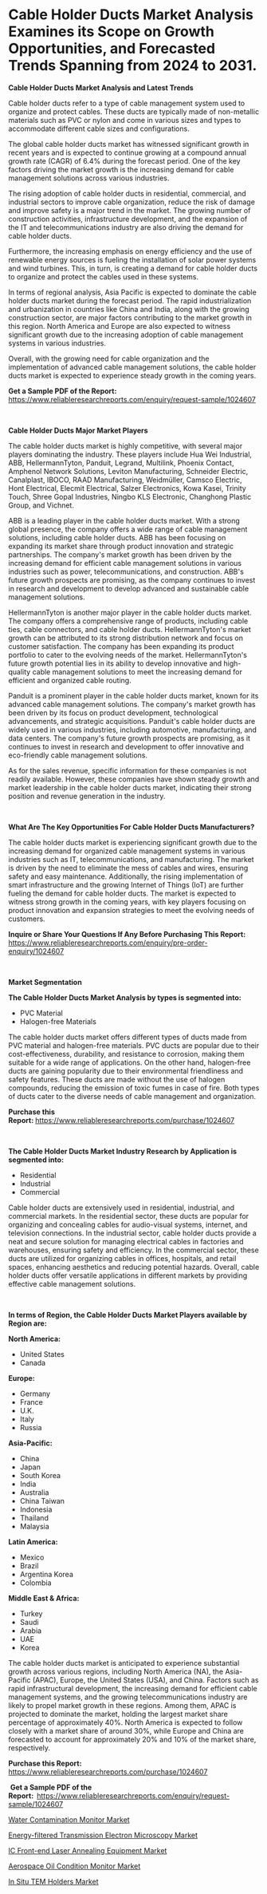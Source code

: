 <p><h1>Cable Holder Ducts Market Analysis Examines its Scope on Growth Opportunities, and Forecasted Trends Spanning from 2024 to 2031.</h1></p><p><strong>Cable Holder Ducts Market Analysis and Latest Trends</strong></p>
<p><p>Cable holder ducts refer to a type of cable management system used to organize and protect cables. These ducts are typically made of non-metallic materials such as PVC or nylon and come in various sizes and types to accommodate different cable sizes and configurations.</p><p>The global cable holder ducts market has witnessed significant growth in recent years and is expected to continue growing at a compound annual growth rate (CAGR) of 6.4% during the forecast period. One of the key factors driving the market growth is the increasing demand for cable management solutions across various industries.</p><p>The rising adoption of cable holder ducts in residential, commercial, and industrial sectors to improve cable organization, reduce the risk of damage and improve safety is a major trend in the market. The growing number of construction activities, infrastructure development, and the expansion of the IT and telecommunications industry are also driving the demand for cable holder ducts.</p><p>Furthermore, the increasing emphasis on energy efficiency and the use of renewable energy sources is fueling the installation of solar power systems and wind turbines. This, in turn, is creating a demand for cable holder ducts to organize and protect the cables used in these systems.</p><p>In terms of regional analysis, Asia Pacific is expected to dominate the cable holder ducts market during the forecast period. The rapid industrialization and urbanization in countries like China and India, along with the growing construction sector, are major factors contributing to the market growth in this region. North America and Europe are also expected to witness significant growth due to the increasing adoption of cable management systems in various industries.</p><p>Overall, with the growing need for cable organization and the implementation of advanced cable management solutions, the cable holder ducts market is expected to experience steady growth in the coming years.</p></p>
<p><strong>Get a Sample PDF of the Report:&nbsp;</strong> <a href="https://www.reliableresearchreports.com/enquiry/request-sample/1024607">https://www.reliableresearchreports.com/enquiry/request-sample/1024607</a></p>
<p>&nbsp;</p>
<p><strong>Cable Holder Ducts Major Market Players</strong></p>
<p><p>The cable holder ducts market is highly competitive, with several major players dominating the industry. These players include Hua Wei Industrial, ABB, HellermannTyton, Panduit, Legrand, Multilink, Phoenix Contact, Amphenol Network Solutions, Leviton Manufacturing, Schneider Electric, Canalplast, IBOCO, RAAD Manufacturing, Weidmüller, Camsco Electric, Hont Electrical, Elecmit Electrical, Salzer Electronics, Kowa Kasei, Trinity Touch, Shree Gopal Industries, Ningbo KLS Electronic, Changhong Plastic Group, and Vichnet.</p><p>ABB is a leading player in the cable holder ducts market. With a strong global presence, the company offers a wide range of cable management solutions, including cable holder ducts. ABB has been focusing on expanding its market share through product innovation and strategic partnerships. The company's market growth has been driven by the increasing demand for efficient cable management solutions in various industries such as power, telecommunications, and construction. ABB's future growth prospects are promising, as the company continues to invest in research and development to develop advanced and sustainable cable management solutions.</p><p>HellermannTyton is another major player in the cable holder ducts market. The company offers a comprehensive range of products, including cable ties, cable connectors, and cable holder ducts. HellermannTyton's market growth can be attributed to its strong distribution network and focus on customer satisfaction. The company has been expanding its product portfolio to cater to the evolving needs of the market. HellermannTyton's future growth potential lies in its ability to develop innovative and high-quality cable management solutions to meet the increasing demand for efficient and organized cable routing.</p><p>Panduit is a prominent player in the cable holder ducts market, known for its advanced cable management solutions. The company's market growth has been driven by its focus on product development, technological advancements, and strategic acquisitions. Panduit's cable holder ducts are widely used in various industries, including automotive, manufacturing, and data centers. The company's future growth prospects are promising, as it continues to invest in research and development to offer innovative and eco-friendly cable management solutions.</p><p>As for the sales revenue, specific information for these companies is not readily available. However, these companies have shown steady growth and market leadership in the cable holder ducts market, indicating their strong position and revenue generation in the industry.</p></p>
<p>&nbsp;</p>
<p><strong>What Are The Key Opportunities For Cable Holder Ducts Manufacturers?</strong></p>
<p><p>The cable holder ducts market is experiencing significant growth due to the increasing demand for organized cable management systems in various industries such as IT, telecommunications, and manufacturing. The market is driven by the need to eliminate the mess of cables and wires, ensuring safety and easy maintenance. Additionally, the rising implementation of smart infrastructure and the growing Internet of Things (IoT) are further fueling the demand for cable holder ducts. The market is expected to witness strong growth in the coming years, with key players focusing on product innovation and expansion strategies to meet the evolving needs of customers.</p></p>
<p><strong>Inquire or Share Your Questions If Any Before Purchasing This Report:</strong> <a href="https://www.reliableresearchreports.com/enquiry/pre-order-enquiry/1024607">https://www.reliableresearchreports.com/enquiry/pre-order-enquiry/1024607</a></p>
<p>&nbsp;</p>
<p><strong>Market Segmentation</strong></p>
<p><strong>The Cable Holder Ducts Market Analysis by types is segmented into:</strong></p>
<p><ul><li>PVC Material</li><li>Halogen-free Materials</li></ul></p>
<p><p>The cable holder ducts market offers different types of ducts made from PVC material and halogen-free materials. PVC ducts are popular due to their cost-effectiveness, durability, and resistance to corrosion, making them suitable for a wide range of applications. On the other hand, halogen-free ducts are gaining popularity due to their environmental friendliness and safety features. These ducts are made without the use of halogen compounds, reducing the emission of toxic fumes in case of fire. Both types of ducts cater to the diverse needs of cable management and organization.</p></p>
<p><strong>Purchase this Report:&nbsp;</strong><a href="https://www.reliableresearchreports.com/purchase/1024607">https://www.reliableresearchreports.com/purchase/1024607</a></p>
<p>&nbsp;</p>
<p><strong>The Cable Holder Ducts Market Industry Research by Application is segmented into:</strong></p>
<p><ul><li>Residential</li><li>Industrial</li><li>Commercial</li></ul></p>
<p><p>Cable holder ducts are extensively used in residential, industrial, and commercial markets. In the residential sector, these ducts are popular for organizing and concealing cables for audio-visual systems, internet, and television connections. In the industrial sector, cable holder ducts provide a neat and secure solution for managing electrical cables in factories and warehouses, ensuring safety and efficiency. In the commercial sector, these ducts are utilized for organizing cables in offices, hospitals, and retail spaces, enhancing aesthetics and reducing potential hazards. Overall, cable holder ducts offer versatile applications in different markets by providing effective cable management solutions.</p></p>
<p>&nbsp;</p>
<p><strong>In terms of Region, the Cable Holder Ducts Market Players available by Region are:</strong></p>
<p>
    <p> <strong> North America: </strong>
        <ul>
            <li>United States</li>
            <li>Canada</li>
        </ul>
        </p> 
    <p> <strong> Europe: </strong>
        <ul>
            <li>Germany</li>
            <li>France</li>
            <li>U.K.</li>
            <li>Italy</li>
            <li>Russia</li>
        </ul>
        </p> 
    <p> <strong> Asia-Pacific: </strong>
        <ul>
            <li>China</li>
            <li>Japan</li>
            <li>South Korea</li>
            <li>India</li>
            <li>Australia</li>
            <li>China Taiwan</li>
            <li>Indonesia</li>
            <li>Thailand</li>
            <li>Malaysia</li>
        </ul>
        </p> 
    <p> <strong> Latin America: </strong>
        <ul>
            <li>Mexico</li>
            <li>Brazil</li>
            <li>Argentina Korea</li>
            <li>Colombia</li>
        </ul>
        </p> 
    <p> <strong> Middle East & Africa: </strong>
        <ul>
            <li>Turkey</li>
            <li>Saudi</li>
            <li>Arabia</li>
            <li>UAE</li>
            <li>Korea</li>
        </ul>
    </p>
    </p>
<p><p>The cable holder ducts market is anticipated to experience substantial growth across various regions, including North America (NA), the Asia-Pacific (APAC), Europe, the United States (USA), and China. Factors such as rapid infrastructural development, the increasing demand for efficient cable management systems, and the growing telecommunications industry are likely to propel market growth in these regions. Among them, APAC is projected to dominate the market, holding the largest market share percentage of approximately 40%. North America is expected to follow closely with a market share of around 30%, while Europe and China are forecasted to account for approximately 20% and 10% of the market share, respectively.</p></p>
<p><strong>Purchase this Report: </strong><a href="https://www.reliableresearchreports.com/purchase/1024607">https://www.reliableresearchreports.com/purchase/1024607</a></p>
<p>&nbsp;<strong>Get a Sample PDF of the Report:&nbsp;&nbsp;</strong><a href="https://www.reliableresearchreports.com/enquiry/request-sample/1024607">https://www.reliableresearchreports.com/enquiry/request-sample/1024607</a></p>
<p><strong></strong></p>
<p><p><a href="https://medium.com/p/08533a6dffc7/edit">Water Contamination Monitor Market</a></p><p><a href="https://medium.com/p/78ea8797968f/edit">Energy-filtered Transmission Electron Microscopy Market</a></p><p><a href="https://medium.com/p/55c0b399afbc/edit">IC Front-end Laser Annealing Equipment Market</a></p><p><a href="https://medium.com/p/917d396f9a17/edit">Aerospace Oil Condition Monitor Market</a></p><p><a href="https://medium.com/p/011175c5b989/edit">In Situ TEM Holders Market</a></p></p>